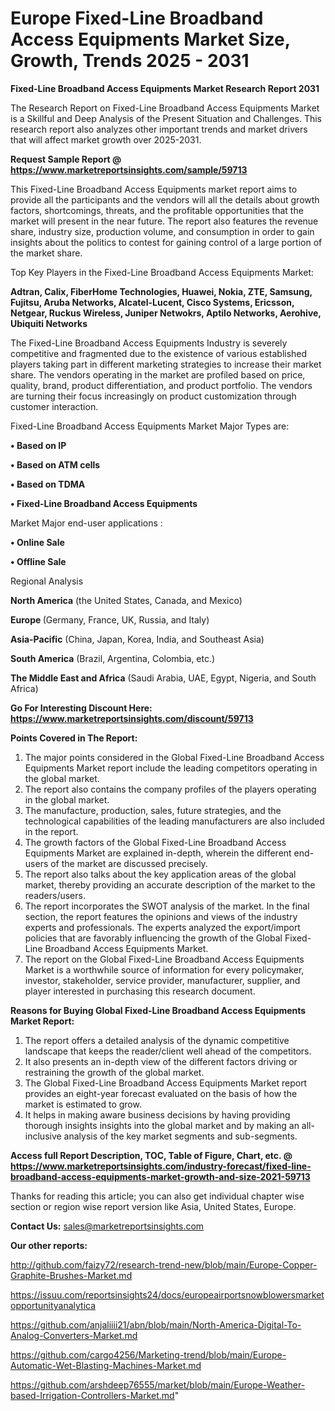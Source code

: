 # Europe Fixed-Line Broadband Access Equipments Market Size, Growth, Trends 2025 - 2031

<strong>Fixed-Line Broadband Access Equipments Market Research Report 2031</strong>

The Research Report on Fixed-Line Broadband Access Equipments Market is a Skillful and Deep Analysis of the Present Situation and Challenges. This research report also analyzes other important trends and market drivers that will affect market growth over 2025-2031.

<strong>Request Sample Report @ <a href=https://www.marketreportsinsights.com/sample/59713>https://www.marketreportsinsights.com/sample/59713</a></strong>

This Fixed-Line Broadband Access Equipments market report aims to provide all the participants and the vendors will all the details about growth factors, shortcomings, threats, and the profitable opportunities that the market will present in the near future. The report also features the revenue share, industry size, production volume, and consumption in order to gain insights about the politics to contest for gaining control of a large portion of the market share.

Top Key Players in the Fixed-Line Broadband Access Equipments Market:

<strong>Adtran, Calix, FiberHome Technologies, Huawei, Nokia, ZTE, Samsung, Fujitsu, Aruba Networks, Alcatel-Lucent, Cisco Systems, Ericsson, Netgear, Ruckus Wireless, Juniper Netwokrs, Aptilo Networks, Aerohive, Ubiquiti Networks</strong>

The Fixed-Line Broadband Access Equipments Industry is severely competitive and fragmented due to the existence of various established players taking part in different marketing strategies to increase their market share. The vendors operating in the market are profiled based on price, quality, brand, product differentiation, and product portfolio. The vendors are turning their focus increasingly on product customization through customer interaction.

Fixed-Line Broadband Access Equipments Market Major Types are:

<strong>• Based on IP

• Based on ATM cells

• Based on TDMA

• Fixed-Line Broadband Access Equipments</strong>

Market Major end-user applications :

<strong>• Online Sale

• Offline Sale</strong>

Regional Analysis

</u><strong><b>North America</b></strong> (the United States, Canada, and Mexico)

<strong><b>Europe </b></strong>(Germany, France, UK, Russia, and Italy)

<strong><b>Asia-Pacific</b></strong> (China, Japan, Korea, India, and Southeast Asia)

<strong><b>South America</b></strong> (Brazil, Argentina, Colombia, etc.)

<strong><b>The Middle East and Africa</b></strong> (Saudi Arabia, UAE, Egypt, Nigeria, and South Africa)

<strong>Go For Interesting Discount Here: <a href=https://www.marketreportsinsights.com/discount/59713>https://www.marketreportsinsights.com/discount/59713</a></strong>

<strong>Points Covered in The Report:</strong>
<ol>
  <li>The major points considered in the Global Fixed-Line Broadband Access Equipments Market report include the leading competitors operating in the global market.</li>
  <li>The report also contains the company profiles of the players operating in the global market.</li>
  <li>The manufacture, production, sales, future strategies, and the technological capabilities of the leading manufacturers are also included in the report.</li>
  <li>The growth factors of the Global Fixed-Line Broadband Access Equipments Market are explained in-depth, wherein the different end-users of the market are discussed precisely.</li>
  <li>The report also talks about the key application areas of the global market, thereby providing an accurate description of the market to the readers/users.</li>
  <li>The report incorporates the SWOT analysis of the market. In the final section, the report features the opinions and views of the industry experts and professionals. The experts analyzed the export/import policies that are favorably influencing the growth of the Global Fixed-Line Broadband Access Equipments Market.</li>
  <li>The report on the Global Fixed-Line Broadband Access Equipments Market is a worthwhile source of information for every policymaker, investor, stakeholder, service provider, manufacturer, supplier, and player interested in purchasing this research document.</li>
</ol>
<strong>Reasons for Buying Global Fixed-Line Broadband Access Equipments Market Report:</strong>

<ol>
  <li>The report offers a detailed analysis of the dynamic competitive landscape that keeps the reader/client well ahead of the competitors.</li>
  <li>It also presents an in-depth view of the different factors driving or restraining the growth of the global market.</li>
  <li>The Global Fixed-Line Broadband Access Equipments Market report provides an eight-year forecast evaluated on the basis of how the market is estimated to grow.</li>
  <li>It helps in making aware business decisions by having providing thorough insights insights into the global market and by making an all-inclusive analysis of the key market segments and sub-segments.</li>
</ol>
<strong>Access full Report Description, TOC, Table of Figure, Chart, etc. @ <a href=https://www.marketreportsinsights.com/industry-forecast/fixed-line-broadband-access-equipments-market-growth-and-size-2021-59713>https://www.marketreportsinsights.com/industry-forecast/fixed-line-broadband-access-equipments-market-growth-and-size-2021-59713</a></strong>


Thanks for reading this article; you can also get individual chapter wise section or region wise report version like Asia, United States, Europe.

<strong>Contact Us:</strong>
sales@marketreportsinsights.com

<strong>Our other reports:</strong>

<a href=http://github.com/faizy72/research-trend-new/blob/main/Europe-Copper-Graphite-Brushes-Market.md>http://github.com/faizy72/research-trend-new/blob/main/Europe-Copper-Graphite-Brushes-Market.md</a>

<a href=https://issuu.com/reportsinsights24/docs/europeairportsnowblowersmarketopportunityanalytica>https://issuu.com/reportsinsights24/docs/europeairportsnowblowersmarketopportunityanalytica</a>

<a href=https://github.com/anjaliiii21/abn/blob/main/North-America-Digital-To-Analog-Converters-Market.md>https://github.com/anjaliiii21/abn/blob/main/North-America-Digital-To-Analog-Converters-Market.md</a>

<a href=https://github.com/cargo4256/Marketing-trend/blob/main/Europe-Automatic-Wet-Blasting-Machines-Market.md>https://github.com/cargo4256/Marketing-trend/blob/main/Europe-Automatic-Wet-Blasting-Machines-Market.md</a>

<a href=https://github.com/arshdeep76555/market/blob/main/Europe-Weather-based-Irrigation-Controllers-Market.md>https://github.com/arshdeep76555/market/blob/main/Europe-Weather-based-Irrigation-Controllers-Market.md</a>"
